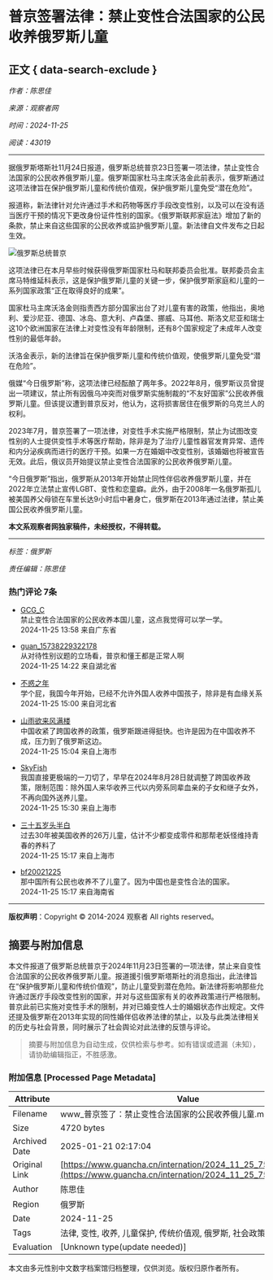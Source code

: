 # 普京签署法律：禁止变性合法国家的公民收养俄罗斯儿童

## 正文 { data-search-exclude }


*作者：陈思佳*

*来源：观察者网*

*时间：2024-11-25*

*阅读：43019*

---

据俄罗斯塔斯社11月24日报道，俄罗斯总统普京23日签署一项法律，禁止变性合法国家的公民收养俄罗斯儿童。俄罗斯国家杜马主席沃洛金此前表示，俄罗斯通过这项法律旨在保护俄罗斯儿童和传统价值观，保护俄罗斯儿童免受“潜在危险”。

报道称，新法律针对允许通过手术和药物等医疗手段改变性别，以及可以在没有适当医疗干预的情况下更改身份证件性别的国家。《俄罗斯联邦家庭法》增加了新的条款，禁止来自这些国家的公民收养或监护俄罗斯儿童。新法律自文件发布之日起生效。

![俄罗斯总统普京](https://i.guancha.cn/news/external/2024/11/25/20241125115137237.jpg)

这项法律已在本月早些时候获得俄罗斯国家杜马和联邦委员会批准。联邦委员会主席马特维延科表示，这是保护俄罗斯儿童的关键一步，保护俄罗斯家庭和儿童的一系列国家政策“正在取得良好的成果”。

国家杜马主席沃洛金则指责西方部分国家出台了对儿童有害的政策，他指出，奥地利、爱沙尼亚、德国、冰岛、意大利、卢森堡、挪威、马耳他、斯洛文尼亚和瑞士这10个欧洲国家在法律上对变性没有年龄限制，还有8个国家规定了未成年人改变性别的最低年龄。

沃洛金表示，新的法律旨在保护俄罗斯儿童和传统价值观，使俄罗斯儿童免受“潜在危险”。

俄媒“今日俄罗斯”称，这项法律已经酝酿了两年多。2022年8月，俄罗斯议员曾提出一项建议，禁止所有因俄乌冲突而对俄罗斯实施制裁的“不友好国家”公民收养俄罗斯儿童。但该提议遭到普京反对，他认为，这将损害居住在俄罗斯的乌克兰人的权利。

2023年7月，普京签署了一项法律，对变性手术实施严格限制，禁止为试图改变性别的人士提供变性手术等医疗帮助，除非是为了治疗儿童性器官发育异常、遗传和内分泌疾病而进行的医疗干预。如果一方在婚姻中改变性别，该婚姻也将被宣告无效。此后，俄议员开始提议禁止变性合法国家的公民收养俄罗斯儿童。

“今日俄罗斯”指出，俄罗斯从2013年开始禁止同性伴侣收养俄罗斯儿童，并在2022年立法禁止宣传LGBT、变性和恋童癖。此外，由于2008年一名俄罗斯孤儿被美国养父母锁在车里长达9小时后中暑身亡，俄罗斯在2013年通过法律，禁止美国公民收养俄罗斯儿童。

**本文系观察者网独家稿件，未经授权，不得转载。**

---

*标签：俄罗斯*

*责任编辑：陈思佳*

### 热门评论 7条

- [GCG_C](https://user.guancha.cn/user/personal-homepage?uid=6472)  
    禁止变性合法国家的公民收养本国儿童，这点我觉得可以学一学。  
    2024-11-25 13:58 来自广东省

- [guan_15738229322178](https://user.guancha.cn/user/personal-homepage?uid=707695)  
    从对待性别议题的立场看，普京和懂王都是正常人啊  
    2024-11-25 14:22 来自湖北省

- [不惑之年](https://user.guancha.cn/user/personal-homepage?uid=221749)  
    学个屁，我国今年开始，已经不允许外国人收养中国孩子，除非是有血缘关系  
    2024-11-25 15:00 来自河北省

- [山雨欲来风满楼](https://user.guancha.cn/user/personal-homepage?uid=680533)  
    中国收紧了跨国收养的政策，俄罗斯跟进得挺快。也许是因为在中国收养不成，压力到了俄罗斯这边。  
    2024-11-25 15:04 来自上海市

- [SkyFish](https://user.guancha.cn/user/personal-homepage?uid=1279596)  
    我国直接更极端的一刀切了，早早在2024年8月28日就调整了跨国收养政策，限制范围：除外国人来华收养三代以内旁系同辈血亲的子女和继子女外，不再向国外送养儿童。  
    2024-11-25 15:30 来自上海市

- [三十五岁头半白](https://user.guancha.cn/user/personal-homepage?uid=1377915)  
    过去30年被美国收养的26万儿童，估计不少都变成零件和那帮老妖怪维持青春的养料了  
    2024-11-25 15:17 来自上海市

- [bf20021225](https://user.guancha.cn/user/personal-homepage?uid=260646)  
    那中国所有公民也收养不了儿童了。因为中国也是变性合法的国家。  
    2024-11-25 15:17 来自海南省

---

**版权声明**：Copyright © 2014-2024 观察者 All rights reserved。
<!-- tcd_original_link https://www.guancha.cn/internation/2024_11_25_756649.shtml -->


## 摘要与附加信息

<!-- tcd_abstract -->
本文件报道了俄罗斯总统普京于2024年11月23日签署的一项法律，禁止来自变性合法国家的公民收养俄罗斯儿童。报道援引俄罗斯塔斯社的消息指出，此法律旨在“保护俄罗斯儿童和传统价值观”，防止儿童受到潜在危险。新法律将影响那些允许通过医疗手段改变性别的国家，并对与这些国家有关的收养政策进行严格限制。普京此前已实施对变性手术的限制，并对已婚变性人士的婚姻状态作出规定。文件还提及俄罗斯在2013年实现的同性婚伴侣收养法律的禁止，以及与此类法律相关的历史与社会背景，同时展示了社会舆论对此法律的反馈与评论。
<!-- tcd_abstract_end -->

> 摘要与附加信息为自动生成，仅供检索与参考。如有错误或遗漏（未知），请协助编辑指正，不胜感激。

### 附加信息 [Processed Page Metadata]

| Attribute       | Value                                  |
|-----------------|----------------------------------------|
| Filename        | www_普京签了：禁止变性合法国家的公民收养俄儿童.md                             |
| Size            | 4720 bytes                           |
| Archived Date   | 2025-01-21 02:17:04                             |
| Original Link   | [https://www.guancha.cn/internation/2024_11_25_756649.shtml](https://www.guancha.cn/internation/2024_11_25_756649.shtml)                       |
| Author          | 陈思佳                               |
| Region          | 俄罗斯                               |
| Date            | 2024-11-25                                 |
| Tags            | 法律, 变性, 收养, 儿童保护, 传统价值观, 俄罗斯, 社会政策, 国际新闻                                 |
| Evaluation            | [Unknown type(update needed)]                                 |
<!-- tcd_table_end -->

本文由多元性别中文数字档案馆归档整理，仅供浏览。版权归原作者所有。
